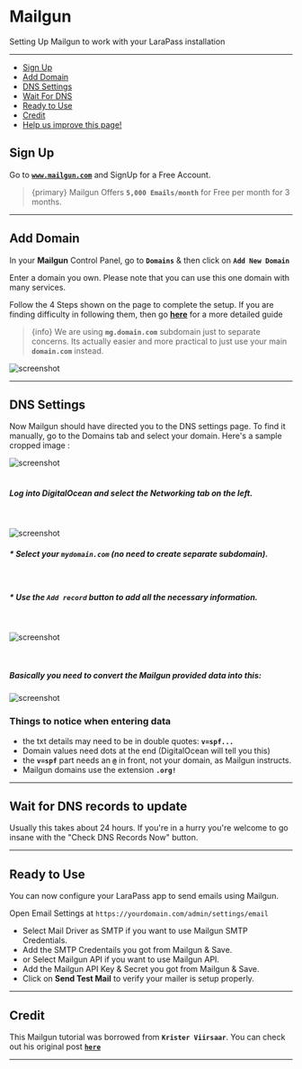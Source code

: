# Mailgun

Setting Up Mailgun to work with your LaraPass installation

---

- [Sign Up](#sign-up)
- [Add Domain](#add)
- [DNS Settings](#dns)
- [Wait For DNS](#wait-dns)
- [Ready to Use](#ready) 
- [Credit](#credit)
- [<a href="https://github.com/larapass/docs/edit/master/resources/docs/personal/misc/mailgun.md" target="_blank"><i class="fa fa-edit"></i> Help us improve this page!</a>](#)

<a name="sign-up"></a>
## Sign Up

Go to [**`www.mailgun.com`**](https://refs.spargon.tech/mailgun) and SignUp for a Free Account.


> {primary} Mailgun Offers **`5,000 Emails/month`** for Free per month for 3 months. 

---

<a name="add"></a>
## Add Domain

In your **Mailgun** Control Panel, go to **`Domains`** & then click on **`Add New Domain`**

Enter a domain you own. Please note that you can use this one domain with many services.

Follow the 4 Steps shown on the page to complete the setup. If you are finding difficulty in following them, then go [**here**](http://code.krister.ee/mailgun-digitalocean/) for a more detailed guide

> {info} We are using **`mg.domain.com`** subdomain just to separate concerns. Its actually easier and more practical to just use your main **`domain.com`** instead.

![screenshot](/screenshots/misc/mailgun/add-domain.gif)

---

<a name="dns"></a>
## DNS Settings

Now Mailgun should have directed you to the DNS settings page. To find it manually, go to the Domains tab and select your domain. Here's a sample cropped image :

![screenshot](/screenshots/misc/mailgun/add-dns.png)  
&nbsp;
##### Log into DigitalOcean and select the Networking tab on the left.
&nbsp;

![screenshot](/screenshots/misc/mailgun/do.gif)
&nbsp;

##### * Select your **`mydomain.com`** (no need to create separate subdomain).  
&nbsp;
##### * Use the **`Add record`** button to add all the necessary information.  
&nbsp; 

![screenshot](/screenshots/misc/mailgun/record.gif)

&nbsp;  

##### Basically you need to convert the Mailgun provided data into this:

![screenshot](/screenshots/misc/mailgun/converted.png)

### **Things to notice when entering data**
+ the txt details may need to be in double quotes: **`v=spf...`**
+ Domain values need dots at the end (DigitalOcean will tell you this)
+ the **`v=spf`** part needs an **`@`** in front, not your domain, as Mailgun instructs.
+ Mailgun domains use the extension **`.org!`**

---

<a name="wait-dns"></a>
## Wait for DNS records to update

Usually this takes about 24 hours. If you're in a hurry you're welcome to go insane with the "Check DNS Records Now" button.

---

<a name="ready"></a>
## Ready to Use

You can now configure your LaraPass app to send emails using Mailgun.

Open Email Settings at `https://yourdomain.com/admin/settings/email`
+ Select Mail Driver as SMTP if you want to use Mailgun SMTP Credentials.
+ Add the SMTP Credentails you got from Mailgun & Save.
+ or Select Mailgun API if you want to use Mailgun API.
+ Add the Mailgun API Key & Secret you got from Mailgun & Save.
+ Click on **Send Test Mail** to verify your mailer is setup properly.

---

<a name="credit"></a>
## Credit

This Mailgun tutorial was borrowed from **`Krister Viirsaar`**. You can check out his original post [**`here`**](http://code.krister.ee/mailgun-digitalocean/)

---
<br />
<larecipe-feedback message="Thankyou for your feedback!">
</larecipe-feedback>